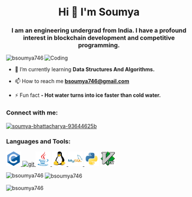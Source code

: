<h1 align="center">Hi 👋 I'm Soumya</h1>
<h3 align="center">I am an engineering undergrad from India. I have a profound interest in blockchain development and competitive programming.</h3>

<img align="right" alt="Coding" width="400" src="https://img.etimg.com/thumb/msid-84146083,width-1015,height-761,imgsize-638053,resizemode-8/prime/technology-and-startups/booting-up-developer-economy-how-tech-startups-are-helping-coders-build-and-test-software-faster.jpghttps://img.etimg.com/thumb/msid-84146083,width-1015,height-761,imgsize-638053,resizemode-8/prime/technology-and-startups/booting-up-developer-economy-how-tech-startups-are-helping-coders-build-and-test-software-faster.jpghttps://img.etimg.com/thumb/msid-84146083,width-1015,height-761,imgsize-638053,resizemode-8/prime/technology-and-startups/booting-up-developer-economy-how-tech-startups-are-helping-coders-build-and-test-software-faster.jpg">
<p align="left"> <img src="https://komarev.com/ghpvc/?username=bsoumya746&label=Profile%20views&color=0e75b6&style=flat" alt="bsoumya746" /> </p>

- 🌱 I’m currently learning **Data Structures And Algorithms.**

- 📫 How to reach me **bsoumya746@gmail.com**

- ⚡ Fun fact **- Hot water turns into ice faster than cold water.**

<h3 align="left">Connect with me:</h3>
<p align="left">
<a href="https://linkedin.com/in/soumya-bhattacharya-93644625b" target="blank"><img align="center" src="https://raw.githubusercontent.com/rahuldkjain/github-profile-readme-generator/master/src/images/icons/Social/linked-in-alt.svg" alt="soumya-bhattacharya-93644625b" height="30" width="40" /></a>
</p>

<h3 align="left">Languages and Tools:</h3>
<p align="left"> <a href="https://www.cprogramming.com/" target="_blank" rel="noreferrer"> <img src="https://raw.githubusercontent.com/devicons/devicon/master/icons/c/c-original.svg" alt="c" width="40" height="40"/> </a> <a href="https://git-scm.com/" target="_blank" rel="noreferrer"> <img src="https://www.vectorlogo.zone/logos/git-scm/git-scm-icon.svg" alt="git" width="40" height="40"/> </a> <a href="https://www.java.com" target="_blank" rel="noreferrer"> <img src="https://raw.githubusercontent.com/devicons/devicon/master/icons/java/java-original.svg" alt="java" width="40" height="40"/> </a> <a href="https://www.linux.org/" target="_blank" rel="noreferrer"> <img src="https://raw.githubusercontent.com/devicons/devicon/master/icons/linux/linux-original.svg" alt="linux" width="40" height="40"/> </a> <a href="https://www.mysql.com/" target="_blank" rel="noreferrer"> <img src="https://raw.githubusercontent.com/devicons/devicon/master/icons/mysql/mysql-original-wordmark.svg" alt="mysql" width="40" height="40"/> </a> <a href="https://www.python.org" target="_blank" rel="noreferrer"> <img src="https://raw.githubusercontent.com/devicons/devicon/master/icons/python/python-original.svg" alt="python" width="40" height="40"/></a> <a href="https://www.vim.org/" target="_blank"> <img src="https://github.com/devicons/devicon/blob/master/icons/vim/vim-original.svg" alt="bash" width="40" height="40"/> </a> </p>

<p><img align="left" src="https://github-readme-stats.vercel.app/api/top-langs?username=bsoumya746&show_icons=true&locale=en&layout=compact" alt="bsoumya746" /></p>

<p>&nbsp;<img align="center" src="https://github-readme-stats.vercel.app/api?username=bsoumya746&show_icons=true&locale=en" alt="bsoumya746" /></p>

<p><img align="center" src="https://github-readme-streak-stats.herokuapp.com/?user=bsoumya746&" alt="bsoumya746" /></p>
